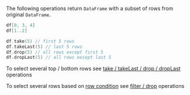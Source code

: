 [//]: # (title: Slice)

<!---IMPORT org.jetbrains.kotlinx.dataframe.samples.api.Access-->

The following operations return `DataFrame` with a subset of rows from original `DataFrame`.

<!---FUN getSeveralRows-->

```kotlin
df[0, 3, 4]
df[1..2]

df.take(5) // first 5 rows
df.takeLast(5) // last 5 rows
df.drop(5) // all rows except first 5
df.dropLast(5) // all rows except last 5
```

<!---END-->

To select several top / bottom rows see [take / takeLast / drop / dropLast](#take--takelast--drop--droplast) operations

To select several rows based on [row condition](DataRow.md#row-conditions) see [filter / drop](#filter-drop) operations
